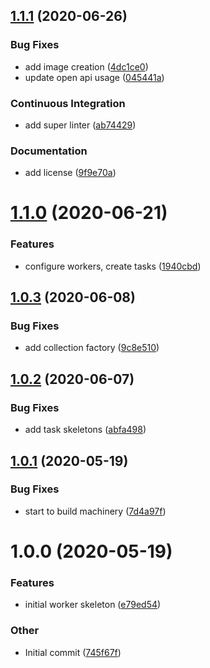 ## [1.1.1](https://github.com/open-dam/open-dam-worker/compare/v1.1.0...v1.1.1) (2020-06-26)

### Bug Fixes

- add image creation ([4dc1ce0](https://github.com/open-dam/open-dam-worker/commit/4dc1ce0acb4e820326c9b3ccfda85a2237b3b6f7))
- update open api usage ([045441a](https://github.com/open-dam/open-dam-worker/commit/045441a1f8a4489d5547e484687dc7047875a13a))

### Continuous Integration

- add super linter ([ab74429](https://github.com/open-dam/open-dam-worker/commit/ab7442924fe26efb13f7892efd3410c95eedde34))

### Documentation

- add license ([9f9e70a](https://github.com/open-dam/open-dam-worker/commit/9f9e70a8193ef4fa3def1737431c375615812b6c))

# [1.1.0](https://github.com/open-dam/open-dam-worker/compare/v1.0.3...v1.1.0) (2020-06-21)

### Features

- configure workers, create tasks ([1940cbd](https://github.com/open-dam/open-dam-worker/commit/1940cbd9ed411fd5a8807f41101479a0e717e165))

## [1.0.3](https://github.com/open-dam/open-dam-worker/compare/v1.0.2...v1.0.3) (2020-06-08)

### Bug Fixes

- add collection factory ([9c8e510](https://github.com/open-dam/open-dam-worker/commit/9c8e5104ce8839ebbff505d6d67de9a0027f1b0c))

## [1.0.2](https://github.com/open-dam/open-dam-worker/compare/v1.0.1...v1.0.2) (2020-06-07)

### Bug Fixes

- add task skeletons ([abfa498](https://github.com/open-dam/open-dam-worker/commit/abfa498d580d2e3ea1f97b3403416162c7e19064))

## [1.0.1](https://github.com/open-dam/open-dam-worker/compare/v1.0.0...v1.0.1) (2020-05-19)

### Bug Fixes

- start to build machinery ([7d4a97f](https://github.com/open-dam/open-dam-worker/commit/7d4a97fa9a7040091fd9508326cbe0e646c7c0dc))

# 1.0.0 (2020-05-19)

### Features

- initial worker skeleton ([e79ed54](https://github.com/open-dam/open-dam-processor/commit/e79ed541a9094545831f96a9f311086900c8b0e3))

### Other

- Initial commit ([745f67f](https://github.com/open-dam/open-dam-processor/commit/745f67fcbe0dfedd09d312f592824148b5261b2f))

